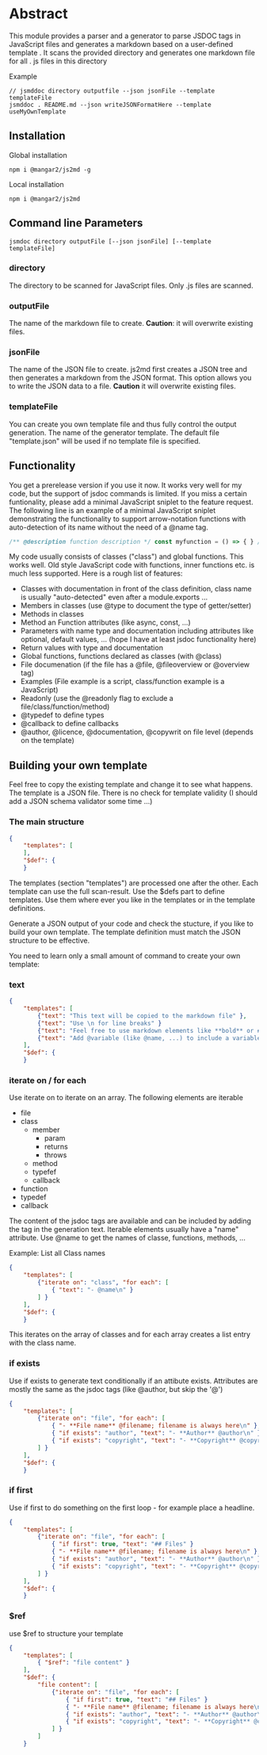 <!-- This file is generated by jsmddoc version 0.1 -->

# Abstract

This module provides a parser and a generator to parse JSDOC tags in JavaScript files and generates a markdown based on a user-defined template . It scans the provided directory and generates one markdown file for all . js files in this directory

Example

```shell
// jsmddoc directory outputfile --json jsonFile --template templateFile
jsmddoc . README.md --json writeJSONFormatHere --template useMyOwnTemplate
```

## Installation

Global installation

```shell
npm i @mangar2/js2md -g
```

Local installation

```shell
npm i @mangar2/js2md
```

## Command line Parameters

```shell
jsmdoc directory outputFile [--json jsonFile] [--template templateFile]
```

### directory

The directory to be scanned for JavaScript files. Only .js files are scanned.

### outputFile

The name of the markdown file to create. **Caution**: it will overwrite existing files.

### jsonFile

The name of the JSON file to create. js2md first creates a JSON tree and then generates a markdown from the JSON format. This option allows you to write the JSON data to a file. **Caution** it will overwrite existing files.

### templateFile

You can create you own template file and thus fully control the output generation. The name of the generator template. The default file "template.json" will be used if no template file is specified.

## Functionality

You get a prerelease version if you use it now. It works very well for my code, but the support of jsdoc commands is limited. If you miss a certain funtionality, please add a minimal JavaScript sniplet to the feature request. The following line is an example of a minimal JavaScript sniplet demonstrating the functionality to support arrow-notation functions with auto-detection of its name without the need of a @name tag.

```JavaScript
/** @description function description */ const myfunction = () => { } /** function 2 */ const function2 = () => { }
```

My code usually consists of classes ("class") and global functions. This works well. Old style JavaScript code with functions, inner functions etc. is much less supported. Here is a rough list of features:

- Classes with documentation in front of the class definition, class name is usually "auto-detected" even after a module.exports ...
- Members in classes (use @type to document the type of getter/setter)
- Methods in classes
- Method an Function attributes (like async, const, ...)
- Parameters with name type and documentation including attributes like optional, default values, ... (hope I have at least jsdoc functionality here)
- Return values with type and documentation
- Global functions, functions declared as classes (with @class)
- File documenation (if the file has a @file, @fileoverview or @overview tag)
- Examples (File example is a script, class/function example is a JavaScript)
- Readonly (use the @readonly flag to exclude a file/class/function/method)
- @typedef to define types
- @callback to define callbacks
- @author, @licence, @documentation, @copywrit on file level (depends on the template)

## Building your own template

Feel free to copy the existing template and change it to see what happens. The template is a JSON file. There is no check for template validity (I should add a JSON schema validator some time ...)

### The main structure

```JSON
{
    "templates": [
    ],
    "$def": {
    }
```

The templates (section "templates") are processed one after the other. Each template can use the full scan-result. Use the $defs part to define templates. Use them where ever you like in the templates or in the template definitions.

Generate a JSON output of your code and check the stucture, if you like to build your own template. The template definition must match the JSON structure to be effective.

You need to learn only a small amount of command to create your own template:

### text

```JSON
{
    "templates": [
        {"text": "This text will be copied to the markdown file" },
        {"text": "Use \n for line breaks" }
        {"text": "Feel free to use markdown elements like **bold** or #headline" },
        {"text": "Add @variable (like @name, ...) to include a variable content from the scan result" }
    ],
    "$def": {
    }
```

### iterate on / for each

Use iterate on to iterate on an array. The following elements are iterable

- file
- class
  - member
    - param
    - returns
    - throws
  - method
  - typefef
  - callback
- function
- typedef
- callback

The content of the jsdoc tags are available and can be included by adding the tag in the generation text. Iterable elements usually have a "name" attribute. Use @name to get the names of classe, functions, methods, ...

Example: List all Class names

```JSON
{
    "templates": [
        {"iterate on": "class", "for each": [
            { "text": "- @name\n" }
        ] }
    ],
    "$def": {
    }
```

This iterates on the array of classes and for each array creates a list entry with the class name.

### if exists

Use if exists to generate text conditionally if an attibute exists. Attributes are mostly the same as the jsdoc tags (like @author, but skip the '@')

```JSON
{
    "templates": [
        {"iterate on": "file", "for each": [
            { "- **File name** @filename; filename is always here\n" },
            { "if exists": "author", "text": "- **Author** @author\n" },
            { "if exists": "copyright", "text": "- **Copyright** @copyright\n" }
        ] }
    ],
    "$def": {
    }
```

### if first

Use if first to do something on the first loop - for example place a headline.

```JSON
{
    "templates": [
        {"iterate on": "file", "for each": [
            { "if first": true, "text": "## Files" }
            { "- **File name** @filename; filename is always here\n" },
            { "if exists": "author", "text": "- **Author** @author\n" },
            { "if exists": "copyright", "text": "- **Copyright** @copyright\n" }
        ] }
    ],
    "$def": {
    }
```

### $ref

use $ref to structure your template

```JSON
{
    "templates": [
        { "$ref": "file content" }
    ],
    "$def": {
        "file content": [
            {"iterate on": "file", "for each": [
                { "if first": true, "text": "## Files" }
                { "- **File name** @filename; filename is always here\n" },
                { "if exists": "author", "text": "- **Author** @author\n" },
                { "if exists": "copyright", "text": "- **Copyright** @copyright\n" }
            ] }
        ]
    }
```
